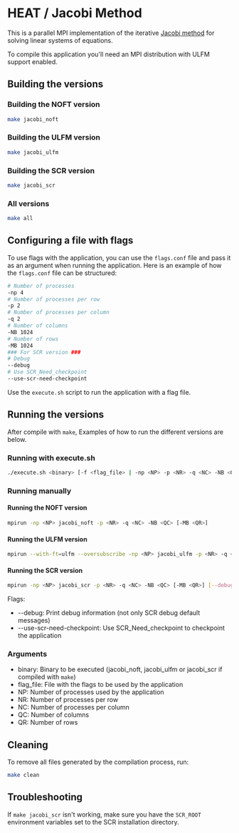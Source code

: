 # HEAT / Jacobi Method

This is a parallel MPI implementation of the iterative [Jacobi method](https://en.wikipedia.org/wiki/Jacobi_method) for solving linear systems of equations.

To compile this application you'll need an MPI distribution with ULFM support enabled.

## Building the versions

### Building the NOFT version

```sh
make jacobi_noft
```

### Building the ULFM version

```sh
make jacobi_ulfm
```

### Building the SCR version

```sh
make jacobi_scr
```

### All versions

```sh
make all
```

## Configuring a file with flags

To use flags with the application, you can use the `flags.conf` file and pass it as an argument when running the application. Here is an example of how the `flags.conf` file can be structured:

```sh
# Number of processes
-np 4
# Number of processes per row
-p 2
# Number of processes per column
-q 2
# Number of columns
-NB 1024
# Number of rows
-MB 1024
### For SCR version ###
# Debug
--debug
# Use SCR_Need_checkpoint
--use-scr-need-checkpoint
```

Use the `execute.sh` script to run the application with a flag file.

## Running the versions

After compile with `make`, Examples of how to run the different versions are below.

### Running with execute.sh

```sh
./execute.sh <binary> [-f <flag_file> | -np <NP> -p <NR> -q <NC> -NB <QC> [-MB <QR>] [--debug] [--use-scr-need-checkpoint]]
```

### Running manually

#### Running the NOFT version

```sh
mpirun -np <NP> jacobi_noft -p <NR> -q <NC> -NB <QC> [-MB <QR>]
```

#### Running the ULFM version

```sh
mpirun --with-ft=ulfm --oversubscribe -np <NP> jacobi_ulfm -p <NR> -q <NC> -NB <QC> [-MB <QR>]
```

#### Running the SCR version

```sh
mpirun -np <NP> jacobi_scr -p <NR> -q <NC> -NB <QC> [-MB <QR>] [--debug] [--use-scr-need-checkpoint]
```

Flags:

- --debug: Print debug information (not only SCR debug default messages)
- --use-scr-need-checkpoint: Use SCR_Need_checkpoint to checkpoint the application

### Arguments

- binary: Binary to be executed (jacobi_noft, jacobi_ulfm or jacobi_scr if compiled with `make`)
- flag_file: File with the flags to be used by the application
- NP: Number of processes used by the application
- NR: Number of processes per row
- NC: Number of processes per column
- QC: Number of columns
- QR: Number of rows

## Cleaning

To remove all files generated by the compilation process, run:

```sh
make clean
```

## Troubleshooting

If `make jacobi_scr` isn't working, make sure you have the `SCR_ROOT` environment variables set to the SCR installation directory.
